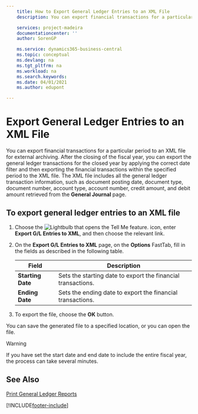 ```yaml
---
    title: How to Export General Ledger Entries to an XML File
    description: You can export financial transactions for a particular period to an XML file for external archiving.

    services: project-madeira 
    documentationcenter: ''
    author: SorenGP

    ms.service: dynamics365-business-central
    ms.topic: conceptual
    ms.devlang: na
    ms.tgt_pltfrm: na
    ms.workload: na
    ms.search.keywords:
    ms.date: 04/01/2021
    ms.author: edupont

---
```

# Export General Ledger Entries to an XML File
You can export financial transactions for a particular period to an XML file for external archiving. After the closing of the fiscal year, you can export the general ledger transactions for the closed year by applying the correct date filter and then exporting the financial transactions within the specified period to the XML file. The XML file includes all the general ledger transaction information, such as document posting date, document type, document number, account type, account number, credit amount, and debit amount retrieved from the **General Journal** page.  

## To export general ledger entries to an XML file  

1.  Choose the ![Lightbulb that opens the Tell Me feature.](../../media/ui-search/search_small.png "Tell me what you want to do") icon, enter **Export G/L Entries to XML**, and then choose the relevant link.  
2.  On the **Export G/L Entries to XML** page, on the **Options** FastTab, fill in the fields as described in the following table.  

    |Field|Description|  
    |---------------------------------|---------------------------------------|  
    |**Starting Date**|Sets the starting date to export the financial transactions.|  
    |**Ending Date**|Sets the ending date to export the financial transactions.|  

3.  To export the file, choose the **OK** button.  

You can save the generated file to a specified location, or you can open the file.  

> [!WARNING]  
>  If you have set the start date and end date to include the entire fiscal year, the process can take several minutes.  

## See Also  
[Print General Ledger Reports](how-to-print-general-ledger-reports.md)


[!INCLUDE[footer-include](../../includes/footer-banner.md)]